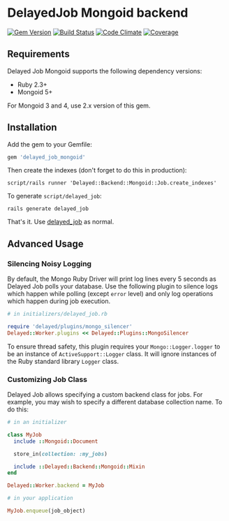 # DelayedJob Mongoid backend

[![Gem Version][gem-img]][gem-url]
[![Build Status][ghactions-img]][ghactions-url]
[![Code Climate][codeclimate-img]][codeclimate-url]
[![Coverage][coveralls-img]][coveralls-url]

## Requirements

Delayed Job Mongoid supports the following dependency versions:

- Ruby 2.3+
- Mongoid 5+

For Mongoid 3 and 4, use 2.x version of this gem.

## Installation

Add the gem to your Gemfile:

```ruby
gem 'delayed_job_mongoid'
```

Then create the indexes (don't forget to do this in production):

```
script/rails runner 'Delayed::Backend::Mongoid::Job.create_indexes'
```

To generate `script/delayed_job`:

```
rails generate delayed_job
```

That's it. Use [delayed_job](http://github.com/collectiveidea/delayed_job) as normal.

## Advanced Usage

### Silencing Noisy Logging

By default, the Mongo Ruby Driver will print log lines every
5 seconds as Delayed Job polls your database. Use the following
plugin to silence logs which happen while polling (except `error`
level) and only log operations which happen during job execution.

```ruby
# in initializers/delayed_job.rb

require 'delayed/plugins/mongo_silencer'
Delayed::Worker.plugins << Delayed::Plugins::MongoSilencer
```

To ensure thread safety, this plugin requires your `Mongo::Logger.logger`
to be an instance of `ActiveSupport::Logger` class. It will ignore instances
of the Ruby standard library `Logger` class.

### Customizing Job Class

Delayed Job allows specifying a custom backend class for jobs.
For example, you may wish to specify a different database
collection name. To do this:

```ruby
# in an initializer

class MyJob
  include ::Mongoid::Document

  store_in(collection: :my_jobs)

  include ::Delayed::Backend::Mongoid::Mixin
end

Delayed::Worker.backend = MyJob

# in your application

MyJob.enqueue(job_object)
```

[gem-img]: https://badge.fury.io/rb/delayed_job_mongoid.svg
[gem-url]: https://rubygems.org/gems/delayed_job_mongoid
[ghactions-img]: https://github.com/collectiveidea/delayed_job_mongoid/actions/workflows/test.yml/badge.svg?query=branch%3Amaster
[ghactions-url]: https://github.com/collectiveidea/delayed_job_mongoid/actions/workflows/test.yml?query=branch%3Amaster
[codeclimate-img]: https://codeclimate.com/github/collectiveidea/delayed_job_mongoid.svg
[codeclimate-url]: https://codeclimate.com/github/collectiveidea/delayed_job_mongoid
[coveralls-img]: https://coveralls.io/github/collectiveidea/delayed_job_mongoid/badge.svg?branch=master
[coveralls-url]: https://coveralls.io/github/collectiveidea/delayed_job_mongoid?branch=master
